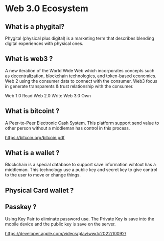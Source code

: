 # Web 3.0 Ecosystem 

## What is a phygital?
Phygital (physical plus digital) is a marketing term that describes blending digital experiences with physical ones.

## What is web3 ? 

A new iteration of the World Wide Web which incorporates concepts such as decentralization, blockchain technologies, and token-based economics. Web 2 using the consumer data to connect with the consumer. Web3 focus in generate transparents & trust relationship with the consumer. 

Web 1.0  Read 
Web 2.0  Write
Web 3.0  Own 

## What is bitcoint ?

A Peer-to-Peer Electronic Cash System. This platform support send value to other person without a middleman has control in this process. 

https://bitcoin.org/bitcoin.pdf

## What is a wallet ? 

Blockchain is a special database to support save information wihtout has a middleman. This technology use a public key and secret key to give control to the user to move or change things. 

## Physical Card wallet ? 


## Passkey ?

Using Key Pair to eliminate password use. The Private Key is save into the mobile device and the public key is save on the server. 

https://developer.apple.com/videos/play/wwdc2022/10092/






